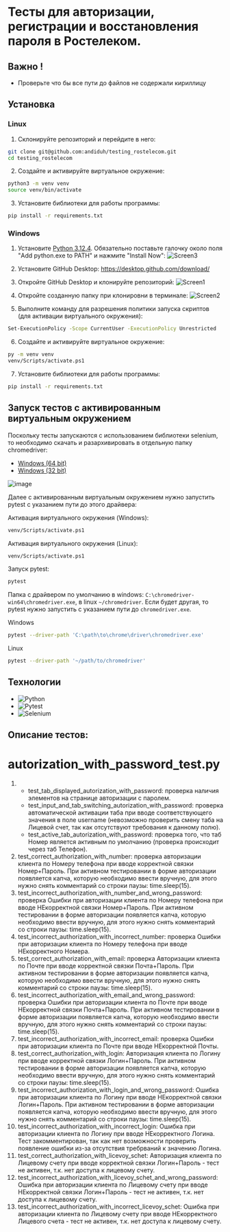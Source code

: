 # Тесты для авторизации, регистрации и восстановления пароля в Ростелеком.

## Важно !
 - Проверьте что бы все пути до файлов не содержали кириллицу

## Установка
### Linux
1. Склонируйте репозиторий и перейдите в него:
```bash
git clone git@github.com:andiduh/testing_rostelecom.git
cd testing_rostelecom
```

2. Создайте и активируйте виртуальное окружение:
```bash
python3 -m venv venv
source venv/bin/activate
```

3. Установите библиотеки для работы программы:
```bash
pip install -r requirements.txt
```

### Windows
1. Установите [Python 3.12.4](https://www.python.org/ftp/python/3.12.4/python-3.12.4-amd64.exe).
Обязательно поставьте галочку около поля "Add python.exe to PATH" и нажмите "Install Now":
![Screen3](https://github.com/user-attachments/assets/c0e9fc49-9bc0-468d-8d7b-59c44aa1461f)

2. Установите GitHub Desktop:
https://desktop.github.com/download/

3. Откройте GitHub Desktop и клонируйте репозиторий:
![Screen1](https://github.com/user-attachments/assets/0969895d-6003-4be7-aad3-4800353e6ab6)

4. Откройте созданную папку при клонировни в терминале:
![Screen2](https://github.com/user-attachments/assets/d8db7103-f335-4c82-9d44-14e46b4b7721)

5. Выполните команду для разрешения политики запуска скриптов (для активации виртуального окружения):
```bash
Set-ExecutionPolicy -Scope CurrentUser -ExecutionPolicy Unrestricted
```

6. Создайте и активируйте виртуальное окружение:
```bash
py -m venv venv
venv/Scripts/activate.ps1
```

7. Установите библиотеки для работы программы:
```bash
pip install -r requirements.txt
```

## Запуск тестов с активированным виртуальным окружением
Поскольку тесты запускаются c использованием библиотеки selenium, то необходимо скачать и разархивировать в отдельную папку сhromedriver:
- [Windows (64 bit)](https://storage.googleapis.com/chrome-for-testing-public/129.0.6668.70/win64/chromedriver-win64.zip)
- [Windows (32 bit)](https://storage.googleapis.com/chrome-for-testing-public/129.0.6668.70/win32/chromedriver-win32.zip)

![image](https://github.com/user-attachments/assets/1ffc6d06-6a99-4a5a-b013-88524f447d2f)

Далее с активированным виртуальным окружением нужно запустить pytest с указанием пути до этого драйвера:

Активация виртуального окружения (Windows):
```bash
venv/Scripts/activate.ps1
```

Активация виртуального окружения (Linux):
```bash
venv/Scripts/activate.ps1
```

Запуск pytest:
```bash
pytest
```

Папка с драйвером по умолчанию в windows: `C:\chromedriver-win64\chromedriver.exe`, в linux `~/chromedriver`. Если будет другая, то pytest нужно запустить с указанием пути до `chromedriver.exe`.

Windows
```bash
pytest --driver-path 'C:\path\to\chrome\driver\chromedriver.exe'
```

Linux
```bash
pytest --driver-path '~/path/to/chromedriver'
```

## Технологии

- ![Python](https://img.shields.io/badge/python-3.12.4-purple)
- ![Pytest](https://img.shields.io/badge/pytest-8.3.3-green)
- ![Selenium](https://img.shields.io/badge/selenium-4.25.0-blue)

## Описание тестов:
# autorization_with_password_test.py
1. - test_tab_displayed_autorization_with_password: проверка наличия элементов на странице авторизации с паролем.
   - test_input_and_tab_switching_autorization_with_password: проверка автоматической активации таба при вводе соответствующего значения в поле username (невозможно проверить смену таба на Лицевой счет, так как отсутствуют требования к данному полю).
   - test_active_tab_autorization_with_password: проверка того, что таб Номер является активным по умолчанию (проверка происходит через таб Телефон).
2. test_correct_authorization_with_number: проверка авторизации клиента по Номеру телефона при вводе корректной связки Номер+Пароль. При активном тестировании в форме авторизации появляется капча, которую необходимо ввести вручную, для этого нужно снять комментарий со строки паузы: time.sleep(15).
3. test_incorrect_authorization_with_number_and_wrong_password: проверка Ошибки при авторизации клиента по Номеру телефона при вводе НЕкорректной связки Номер+Пароль. При активном тестировании в форме авторизации появляется капча, которую необходимо ввести вручную, для этого нужно снять комментарий со строки паузы: time.sleep(15).
4. test_incorrect_authorization_with_incorrect_number: проверка Ошибки при авторизации клиента по Номеру телефона при вводе НЕкорректного Номера.
5. test_correct_authorization_with_email: проверка Авторизации клиента по Почте при вводе корректной связки Почта+Пароль. При активном тестировании в форме авторизации появляется капча, которую необходимо ввести вручную, для этого нужно снять комментарий со строки паузы: time.sleep(15).
6. test_incorrect_authorization_with_email_and_wrong_password: проверка Ошибки при авторизации клиента по Почте при вводе НЕкорректной связки Почта+Пароль. При активном тестировании в форме авторизации появляется капча, которую необходимо ввести вручную, для этого нужно снять комментарий со строки паузы: time.sleep(15).
7. test_incorrect_authorization_with_incorrect_email: проверка Ошибки при авторизации клиента по Почте при вводе НЕкорректной Почты.
8. test_correct_authorization_with_login: Авторизация клиента по Логину при вводе корректной связки Логин+Пароль. При активном тестировании в форме авторизации появляется капча, которую необходимо ввести вручную, для этого нужно снять комментарий со строки паузы: time.sleep(15).
9. test_incorrect_authorization_with_login_and_wrong_password: Ошибка при авторизации клиента по Логину при вводе НЕкорректной связки Логин+Пароль. При активном тестировании в форме авторизации появляется капча, которую необходимо ввести вручную, для этого нужно снять комментарий со строки паузы: time.sleep(15).
10. test_incorrect_authorization_with_incorrect_login: Ошибка при авторизации клиента по Логину при вводе НЕкорректного Логина. Тест закомментирован, так как нет возможности проверить появление ошибки из-за отсутствия требрваний к значению Логина.
11. test_correct_authorization_with_licevoy_schet: Авторизация клиента по Лицевому счету при вводе корректной связки Логин+Пароль - тест не активен, т.к. нет доступа к лицевому счету.
12. test_incorrect_authorization_with_licevoy_schet_and_wrong_password: Ошибка при авторизации клиента по Лицевому счету при вводе НЕкорректной связки Логин+Пароль - тест не активен, т.к. нет доступа к лицевому счету.
13. test_incorrect_authorization_with_incorrect_licevoy_schet: Ошибка при авторизации клиента по Лицевому счету при вводе НЕкорректного Лицевого счета - тест не активен, т.к. нет доступа к лицевому счету.
